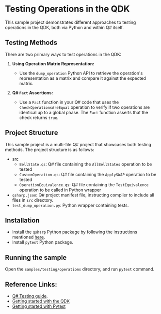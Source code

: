 # Testing Operations in the QDK
This sample project demonstrates different approaches to testing operations in the QDK, both via Python and within Q# itself.

## Testing Methods

There are two primary ways to test operations in the QDK:

1. **Using Operation Matrix Representation:**
   - Use the `dump_operation` Python API to retrieve the operation's representation as a matrix and compare it against the expected matrix.

2. **Q# `Fact` Assertions:**
   - Use a `Fact` function in your Q# code that uses the `CheckOperationsAreEqual` operation to verify if two operations are identical up to a global phase. The `Fact` function asserts that the check returns `true`.

## Project Structure
This sample project is a multi-file Q# project that showcases both testing methods. The project structure is as follows:

- src
    - `BellState.qs`: Q# file containing the `AllBellStates` operation to be tested
    - `CustomOperation.qs`: Q# file containing the `ApplySWAP` operation to be tested
    - `OperationEquivalence.qs`: Q# file containing the `TestEquivalence` operation to be called in Python wrapper
- `qsharp.json`: Q# project manifest file, instructing compiler to include all files in `src` directory.
- `test_dump_operation.py`: Python wrapper containing tests.

## Installation
- Install the `qsharp` Python package by following the instructions mentioned [here](https://learn.microsoft.com/azure/quantum/install-overview-qdk#add-support-for-python-and-jupyter-notebooks).
- Install `pytest` Python package.

## Running the sample
Open the `samples/testing/operations` directory, and run `pytest` command.

## Reference Links:
- [Q# Testing guide](https://learn.microsoft.com/azure/quantum/user-guide/testing-debugging).
- [Getting started with the QDK](https://learn.microsoft.com/azure/quantum/install-overview-qdk)
- [Getting started with Pytest](https://docs.pytest.org/en/stable/getting-started.html)
